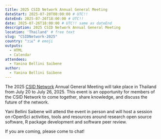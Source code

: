 ```yaml
---
title: 2025 CSID Network Annual General Meeting
dateStart: 2025-07-20T08:00:00 # UTC!!
dateEnd: 2025-07-26T18:00:00 # UTC!!
date: 2025-07-26T18:00:00 # UTC!! same as dateEnd
description: 2025 CSID Network Annual General Meeting
location: 'Thailand' # free text
slug: "CSIDNetwork-2025"
country: "🇹🇭" # emoji
outputs:
  - HTML
  - Calendar
attendees:
  - Yanina Bellini Saibene
author:
  - Yanina Bellini Saibene
---
```


The 2025 [CSID Network](https://csidnet.org) Annual General Meeting will take place in Thailand from July 20 to July 26, 2025. This event is an opportunity for members of the CSID Network to come together, share knowledge, and discuss the future of the network.

Yani Bellini Saibene will attend the event in person and will host a session on rOpenSci activities, tools and resources around research open source software, R package development and software peer review.

If you are coming, please come to chat!
